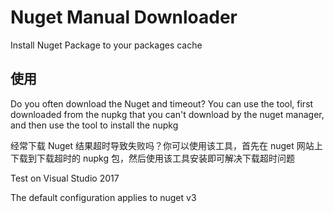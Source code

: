 # Nuget Manual Downloader
Install Nuget Package to your packages cache

## 使用

Do you often download the Nuget and timeout? You can use the tool, first downloaded from the nupkg that you can't download by the nuget manager, and then use the tool to install the nupkg

经常下载 Nuget 结果超时导致失败吗？你可以使用该工具，首先在 nuget 网站上下载到下载超时的 nupkg 包，然后使用该工具安装即可解决下载超时问题

Test on Visual Studio 2017

The default configuration applies to nuget v3
